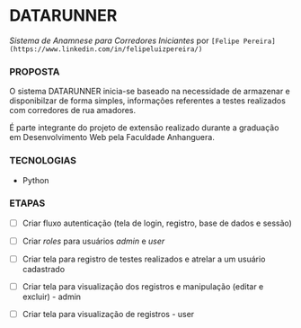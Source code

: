 # DATARUNNER
*Sistema de Anamnese para Corredores Iniciantes*
por `[Felipe Pereira](https://www.linkedin.com/in/felipeluizpereira/)`
  

### PROPOSTA

O sistema DATARUNNER inicia-se baseado na necessidade de armazenar e disponibilzar de forma simples, informações referentes a testes realizados com corredores de rua amadores.

É parte integrante do projeto de extensão realizado durante a graduação em Desenvolvimento Web pela Faculdade Anhanguera.

### TECNOLOGIAS

 - Python
 
### ETAPAS
 - [ ] Criar fluxo autenticação (tela de login, registro, base de dados e sessão)
 - [ ] Criar *roles* para usuários *admin* e *user*
 - [ ] Criar tela para registro de testes realizados e atrelar a um usuário cadastrado
 - [ ] Criar tela para visualização dos registros e manipulação (editar e excluir) - admin
 - [ ] Criar tela para visualização de registros - user

